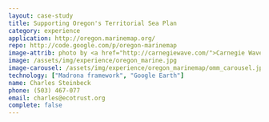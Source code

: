```yaml
---
layout: case-study
title: Supporting Oregon's Territorial Sea Plan
category: experience
application: http://oregon.marinemap.org/
repo: http://code.google.com/p/oregon-marinemap
image-attrib: photo by <a href="http://carnegiewave.com/">Carnegie Wave Energy</a>, Some Rights Reserved
image: /assets/img/experience/oregon_marine.jpg
image-carousel: /assets/img/experience/oregon_marinemap/omm_carousel.jpg
technology: ["Madrona framework", "Google Earth"]
name: Charles Steinbeck
phone: (503) 467-077
email: charles@ecotrust.org
complete: false
---
```

	